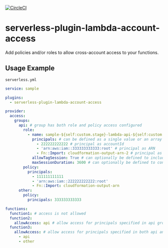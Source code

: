 [![CircleCI](https://circleci.com/gh/rschick/serverless-plugin-lambda-account-access/tree/master.svg?style=svg)](https://circleci.com/gh/rschick/serverless-plugin-lambda-account-access/tree/master)

# serverless-plugin-lambda-account-access

Add policies and/or roles to allow cross-account access to your functions.

## Usage Example

`serverless.yml`

```yaml
service: sample

plugins:
  - serverless-plugin-lambda-account-access

provider:
  access:
    groups:
      api: # group has both role and policy access configured
        role:
          - name: sample-${self:custom.stage}-lambda-api-${self:custom.region}
            principals: # can be defined as a single value or an array
              - 222222222222 # principal as accountId
              - 'arn:aws:iam::333333333333:root' # principal as ARN
              - Fn::Import: cloudformation-output-arn-2 # principal as CloudFormation Output Value ARN
            allowTagSession: True # can optionally be defined to include sts:TagSession in assume role policy
            maxSessionDuration: 3600 # can optionally be defined to control max duration of an assume role session
        policy:
          principals:
            - 111111111111
            - 'arn:aws:iam::222222222222:root'
            - Fn::Import: cloudformation-output-arn
      other:
        policy:
          principals: 333333333333

functions:
  function1: # access is not allowed
  function2:
    allowAccess: api # allow access for principals specified in api group only
  function3:
    allowAccess: # allow access for principals specified in both api and other
      - api
      - other
```
